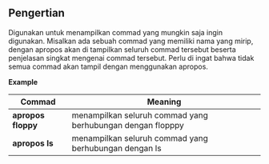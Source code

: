 ## Pengertian

Digunakan untuk menampilkan commad yang mungkin saja ingin digunakan. Misalkan ada sebuah commad yang memiliki nama yang mirip, dengan apropos akan di tampilkan seluruh commad tersebut beserta penjelasan singkat mengenai commad tersebut. Perlu di ingat bahwa tidak semua commad akan tampil dengan menggunakan apropos.

**Example**

Commad | Meaning
--- | ---
**apropos floppy** | menampilkan seluruh commad yang berhubungan dengan flopppy
**apropos ls** | menampilkan seluruh commad yang berhubungan dengan ls